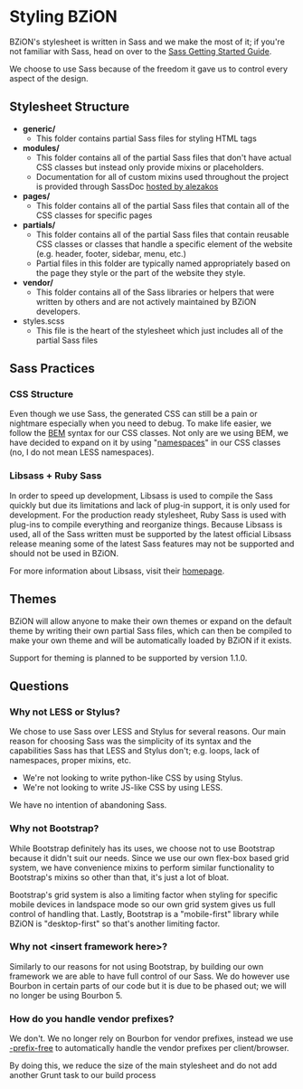 Styling BZiON
===

BZiON's stylesheet is written in Sass and we make the most of it; if you're not familiar with Sass, head on over to the [Sass Getting Started Guide](http://sass-lang.com/guide).

We choose to use Sass because of the freedom it gave us to control every aspect of the design.

## Stylesheet Structure

- **generic/**
    - This folder contains partial Sass files for styling HTML tags
- **modules/**
    - This folder contains all of the partial Sass files that don't have actual CSS classes but instead only provide mixins or placeholders.
    - Documentation for all of custom mixins used throughout the project is provided through SassDoc [hosted by alezakos](http://bziondoc.helit.tech/sassdoc/)
- **pages/**
    - This folder contains all of the partial Sass files that contain all of the CSS classes for specific pages
- **partials/**
    - This folder contains all of the partial Sass files that contain reusable CSS classes or classes that handle a specific element of the website (e.g. header, footer, sidebar, menu, etc.)
    - Partial files in this folder are typically named appropriately based on the page they style or the part of the website they style.
- **vendor/**
    - This folder contains all of the Sass libraries or helpers that were written by others and are not actively maintained by BZiON developers.
- styles.scss
    - This file is the heart of the stylesheet which just includes all of the partial Sass files

## Sass Practices

### CSS Structure

Even though we use Sass, the generated CSS can still be a pain or nightmare especially when you need to debug. To make life easier, we follow the [BEM](http://csswizardry.com/2013/01/mindbemding-getting-your-head-round-bem-syntax/) syntax for our CSS classes. Not only are we using BEM, we have decided to expand on it by using "[namespaces](http://csswizardry.com/2015/03/more-transparent-ui-code-with-namespaces/)" in our CSS classes (no, I do not mean LESS namespaces).

### Libsass + Ruby Sass

In order to speed up development, Libsass is used to compile the Sass quickly but due its limitations and lack of plug-in support, it is only used for development. For the production ready stylesheet, Ruby Sass is used with plug-ins to compile everything and reorganize things. Because Libsass is used, all of the Sass written must be supported by the latest official Libsass release meaning some of the latest Sass features may not be supported and should not be used in BZiON.

For more information about Libsass, visit their [homepage](http://libsass.org/).

## Themes

BZiON will allow anyone to make their own themes or expand on the default theme by writing their own partial Sass files, which can then be compiled to make your own theme and will be automatically loaded by BZiON if it exists.

Support for theming is planned to be supported by version 1.1.0.

## Questions

### Why not LESS or Stylus?

We chose to use Sass over LESS and Stylus for several reasons. Our main reason for choosing Sass was the simplicity of its syntax and the capabilities Sass has that LESS and Stylus don't; e.g. loops, lack of namespaces, proper mixins, etc.

- We're not looking to write python-like CSS by using Stylus.
- We're not looking to write JS-like CSS by using LESS.

We have no intention of abandoning Sass.

### Why not Bootstrap?

While Bootstrap definitely has its uses, we choose not to use Bootstrap because it didn't suit our needs. Since we use our own flex-box based grid system, we have convenience mixins to perform similar functionality to Bootstrap's mixins so other than that, it's just a lot of bloat.

Bootstrap's grid system is also a limiting factor when styling for specific mobile devices in landspace mode so our own grid system gives us full control of handling that. Lastly, Bootstrap is a "mobile-first" library while BZiON is "desktop-first" so that's another limiting factor.

### Why not &lt;insert framework here&gt;?

Similarly to our reasons for not using Bootstrap, by building our own framework we are able to have full control of our Sass. We do however use Bourbon in certain parts of our code but it is due to be phased out; we will no longer be using Bourbon 5.

### How do you handle vendor prefixes?

We don't. We no longer rely on Bourbon for vendor prefixes, instead we use [-prefix-free](http://leaverou.github.io/prefixfree/) to automatically handle the vendor prefixes per client/browser.

By doing this, we reduce the size of the main stylesheet and do not add another Grunt task to our build process
